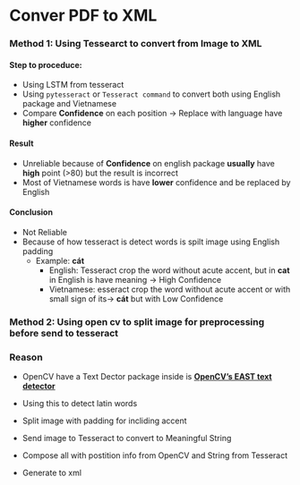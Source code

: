 # Conver PDF to XML


### **Method 1:** Using Tessearct to convert from Image to XML

#### Step to proceduce:
- Using LSTM from tesseract
- Using ```pytesseract``` or ```Tesseract command``` to convert both using English package and Vietnamese
- Compare **Confidence** on each position -> Replace with language have **higher** confidence

#### Result
- Unreliable because of **Confidence** on english package **usually** have **high** point (>80) but the result is incorrect 
- Most of Vietnamese words is have **lower** confidence and be replaced by English

#### Conclusion
- Not Reliable
- Because of how tesseract is detect words is spilt image using English padding 
    - Example: **cát** 
        - English: Tesseract crop the word without acute accent, but in **cat** in English is have meaning -> High Confidence
        - Vietnamese: esseract crop the word without acute accent or with small sign of its-> **cát** but with Low Confidence

### **Method 2:** Using open cv to split image for preprocessing before send to tesseract

### Reason
- OpenCV have a Text Dector package inside is [**OpenCV’s EAST text detector**](https://www.pyimagesearch.com/2018/08/20/opencv-text-detection-east-text-detector/)

- Using this to detect latin words
- Split image with padding for incliding accent
- Send image to Tesseract to convert to Meaningful String
- Compose all with postition info from OpenCV and String from Tesseract
- Generate to xml

